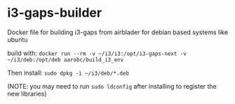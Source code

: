 # i3-gaps-builder
Docker file for building i3-gaps from airblader for debian based systems like ubuntu

build with:
`docker run --rm -v ~/i3/i3:/opt/i3-gaps-next -v ~/i3/deb:/opt/deb aarobc/build_i3_env`

Then install: `sudo dpkg -i ~/i3/deb/*.deb`

(NOTE: you may need to run `sudo ldconfig` after installing to register the new libraries)
